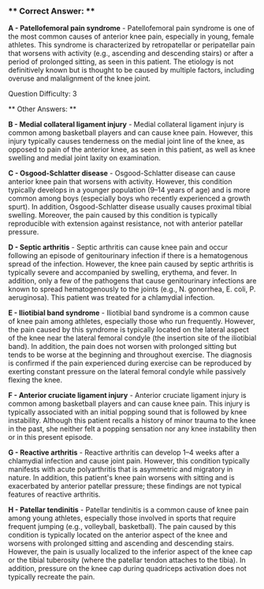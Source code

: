 ### ** Correct Answer: **

**A - Patellofemoral pain syndrome** - Patellofemoral pain syndrome is one of the most common causes of anterior knee pain, especially in young, female athletes. This syndrome is characterized by retropatellar or peripatellar pain that worsens with activity (e.g., ascending and descending stairs) or after a period of prolonged sitting, as seen in this patient. The etiology is not definitively known but is thought to be caused by multiple factors, including overuse and malalignment of the knee joint.

Question Difficulty: 3

** Other Answers: **

**B - Medial collateral ligament injury** - Medial collateral ligament injury is common among basketball players and can cause knee pain. However, this injury typically causes tenderness on the medial joint line of the knee, as opposed to pain of the anterior knee, as seen in this patient, as well as knee swelling and medial joint laxity on examination.

**C - Osgood-Schlatter disease** - Osgood-Schlatter disease can cause anterior knee pain that worsens with activity. However, this condition typically develops in a younger population (9–14 years of age) and is more common among boys (especially boys who recently experienced a growth spurt). In addition, Osgood-Schlatter disease usually causes proximal tibial swelling. Moreover, the pain caused by this condition is typically reproducible with extension against resistance, not with anterior patellar pressure.

**D - Septic arthritis** - Septic arthritis can cause knee pain and occur following an episode of genitourinary infection if there is a hematogenous spread of the infection. However, the knee pain caused by septic arthritis is typically severe and accompanied by swelling, erythema, and fever. In addition, only a few of the pathogens that cause genitourinary infections are known to spread hematogenously to the joints (e.g., N. gonorrhea, E. coli, P. aeruginosa). This patient was treated for a chlamydial infection.

**E - Iliotibial band syndrome** - Iliotibial band syndrome is a common cause of knee pain among athletes, especially those who run frequently. However, the pain caused by this syndrome is typically located on the lateral aspect of the knee near the lateral femoral condyle (the insertion site of the iliotibial band). In addition, the pain does not worsen with prolonged sitting but tends to be worse at the beginning and throughout exercise. The diagnosis is confirmed if the pain experienced during exercise can be reproduced by exerting constant pressure on the lateral femoral condyle while passively flexing the knee.

**F - Anterior cruciate ligament injury** - Anterior cruciate ligament injury is common among basketball players and can cause knee pain. This injury is typically associated with an initial popping sound that is followed by knee instability. Although this patient recalls a history of minor trauma to the knee in the past, she neither felt a popping sensation nor any knee instability then or in this present episode.

**G - Reactive arthritis** - Reactive arthritis can develop 1–4 weeks after a chlamydial infection and cause joint pain. However, this condition typically manifests with acute polyarthritis that is asymmetric and migratory in nature. In addition, this patient's knee pain worsens with sitting and is exacerbated by anterior patellar pressure; these findings are not typical features of reactive arthritis.

**H - Patellar tendinitis** - Patellar tendinitis is a common cause of knee pain among young athletes, especially those involved in sports that require frequent jumping (e.g., volleyball, basketball). The pain caused by this condition is typically located on the anterior aspect of the knee and worsens with prolonged sitting and ascending and descending stairs. However, the pain is usually localized to the inferior aspect of the knee cap or the tibial tuberosity (where the patellar tendon attaches to the tibia). In addition, pressure on the knee cap during quadriceps activation does not typically recreate the pain.

